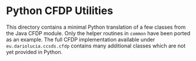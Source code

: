 # Python CFDP Utilities

This directory contains a minimal Python translation of a few classes from the
Java CFDP module.  Only the helper routines in `common` have been ported as an
example.  The full CFDP implementation available under `eu.dariolucia.ccsds.cfdp`
contains many additional classes which are not yet provided in Python.
